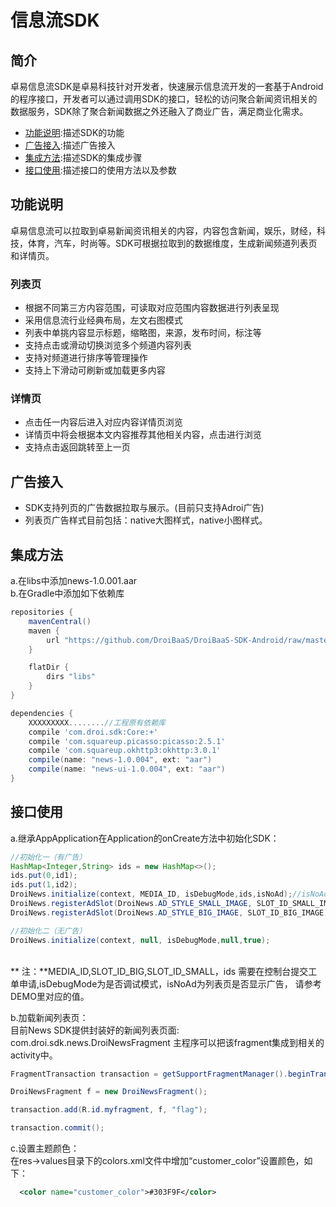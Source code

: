 # 信息流SDK
##  简介
卓易信息流SDK是卓易科技针对开发者，快速展示信息流开发的一套基于Android的程序接口，开发者可以通过调用SDK的接口，轻松的访问聚合新闻资讯相关的数据服务，SDK除了聚合新闻数据之外还融入了商业广告，满足商业化需求。

* [功能说明](#FunctionDec):描述SDK的功能
* [广告接入](#Ad):描述广告接入
* [集成方法](#Integration):描述SDK的集成步骤
* [接口使用](#Interface):描述接口的使用方法以及参数

## <a id="FunctionDec"></a>功能说明
卓易信息流可以拉取到卓易新闻资讯相关的内容，内容包含新闻，娱乐，财经，科技，体育，汽车，时尚等。SDK可根据拉取到的数据维度，生成新闻频道列表页和详情页。

### 列表页
* 根据不同第三方内容范围，可读取对应范围内容数据进行列表呈现
* 采用信息流行业经典布局，左文右图模式
* 列表中单挑内容显示标题，缩略图，来源，发布时间，标注等
* 支持点击或滑动切换浏览多个频道内容列表
* 支持对频道进行排序等管理操作
* 支持上下滑动可刷新或加载更多内容

  
### 详情页
* 点击任一内容后进入对应内容详情页浏览
* 详情页中将会根据本文内容推荐其他相关内容，点击进行浏览
* 支持点击返回跳转至上一页


## <a id="Ad"></a>广告接入
* SDK支持列页的广告数据拉取与展示。(目前只支持Adroi广告)
* 列表页广告样式目前包括：native大图样式，native小图样式。

## <a id="Integration"></a>集成方法
a.在libs中添加news-1.0.001.aar</br>
b.在Gradle中添加如下依赖库</br>

``` groovy
repositories {
    mavenCentral()
    maven {
        url "https://github.com/DroiBaaS/DroiBaaS-SDK-Android/raw/master/"
    }

    flatDir {
        dirs "libs"
    }
}

dependencies {
    XXXXXXXXX........//工程原有依赖库
    compile 'com.droi.sdk:Core:+'
    compile 'com.squareup.picasso:picasso:2.5.1'
    compile 'com.squareup.okhttp3:okhttp:3.0.1'
    compile(name: "news-1.0.004", ext: "aar")
    compile(name: "news-ui-1.0.004", ext: "aar")
}
```
## <a id="Interface"></a>接口使用
a.继承AppApplication在Application的onCreate方法中初始化SDK：
``` java 
//初始化一（有广告）
HashMap<Integer,String> ids = new HashMap<>();
ids.put(0,id1);
ids.put(1,id2);
DroiNews.initialize(context, MEDIA_ID, isDebugMode,ids,isNoAd);//isNoAd设置为false
DroiNews.registerAdSlot(DroiNews.AD_STYLE_SMALL_IMAGE, SLOT_ID_SMALL_IMAGE);
DroiNews.registerAdSlot(DroiNews.AD_STYLE_BIG_IMAGE, SLOT_ID_BIG_IMAGE);

//初始化二（无广告）
DroiNews.initialize(context, null, isDebugMode,null,true);
```
</br>
** 注：**MEDIA_ID,SLOT_ID_BIG,SLOT_ID_SMALL，ids 需要在控制台提交工单申请,isDebugMode为是否调试模式，isNoAd为列表页是否显示广告， 请参考DEMO里对应的值。

b.加载新闻列表页：</br>
目前News SDK提供封装好的新闻列表页面: 
com.droi.sdk.news.DroiNewsFragment
主程序可以把该fragment集成到相关的activity中。
``` java
FragmentTransaction transaction = getSupportFragmentManager().beginTransaction();

DroiNewsFragment f = new DroiNewsFragment();

transaction.add(R.id.myfragment, f, "flag");

transaction.commit();
```
c.设置主题颜色：</br>
在res->values目录下的colors.xml文件中增加“customer_color”设置颜色，如下：</br>
```xml
  <color name="customer_color">#303F9F</color>
```
